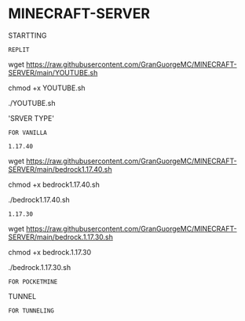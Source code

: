 # MINECRAFT-SERVER
STARTTING


`REPLIT`

wget https://raw.githubusercontent.com/GranGuorgeMC/MINECRAFT-SERVER/main/YOUTUBE.sh

chmod +x YOUTUBE.sh

./YOUTUBE.sh

'SRVER TYPE'

`FOR VANILLA`

`1.17.40`

wget https://raw.githubusercontent.com/GranGuorgeMC/MINECRAFT-SERVER/main/bedrock1.17.40.sh

chmod +x bedrock1.17.40.sh

./bedrock1.17.40.sh

`1.17.30`

wget https://raw.githubusercontent.com/GranGuorgeMC/MINECRAFT-SERVER/main/bedrock.1.17.30.sh

chmod +x bedrock.1.17.30

./bedrock.1.17.30.sh


`FOR POCKETMINE`

TUNNEL

`FOR TUNNELING`


